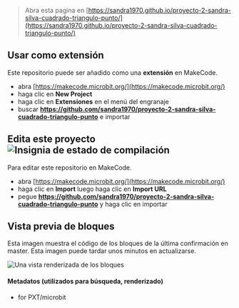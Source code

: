 
> Abra esta pagina en [https://sandra1970.github.io/proyecto-2-sandra-silva-cuadrado-triangulo-punto/](https://sandra1970.github.io/proyecto-2-sandra-silva-cuadrado-triangulo-punto/)

## Usar como extensión

Este repositorio puede ser añadido como una **extensión** en MakeCode.

* abra [https://makecode.microbit.org/](https://makecode.microbit.org/)
* haga clic en **New Project**
* haga clic en **Extensiones** en el menú del engranaje
* buscar **https://github.com/sandra1970/proyecto-2-sandra-silva-cuadrado-triangulo-punto** e importar

## Edita este proyecto ![Insignia de estado de compilación](https://github.com/sandra1970/proyecto-2-sandra-silva-cuadrado-triangulo-punto/workflows/MakeCode/badge.svg)

Para editar este repositorio en MakeCode.

* abra [https://makecode.microbit.org/](https://makecode.microbit.org/)
* haga clic en **Import** luego haga clic en **Import URL**
* pegue **https://github.com/sandra1970/proyecto-2-sandra-silva-cuadrado-triangulo-punto** y haga clic en importar

## Vista previa de bloques

Esta imagen muestra el código de los bloques de la última confirmación en master.
Esta imagen puede tardar unos minutos en actualizarse.

![Una vista renderizada de los bloques](https://github.com/sandra1970/proyecto-2-sandra-silva-cuadrado-triangulo-punto/raw/master/.github/makecode/blocks.png)

#### Metadatos (utilizados para búsqueda, renderizado)

* for PXT/microbit
<script src="https://makecode.com/gh-pages-embed.js"></script><script>makeCodeRender("{{ site.makecode.home_url }}", "{{ site.github.owner_name }}/{{ site.github.repository_name }}");</script>
